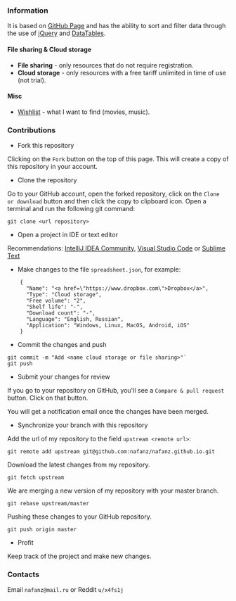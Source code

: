 ### Information

It is based on [GitHub Page](https://pages.github.com) and has the ability to sort and filter data through the use of [jQuery](https://jquery.com) and [DataTables](https://datatables.net).

#### File sharing & Cloud storage

* **File sharing** - only resources that do not require registration.
* **Cloud storage** - only resources with a free tariff unlimited in time of use (not trial).

#### Misc
* [Wishlist](https://nafanz.github.io/wishlist.html) - what I want to find (movies, music).

### Contributions

* Fork this repository

Clicking on the `Fork` button on the top of this page. This will create a copy of this repository in your account.

* Clone the repository

Go to your GitHub account, open the forked repository, click on the `Clone or download` button and then click the copy to clipboard icon. Open a terminal and run the following git command:

`git clone <url repository>`

* Open a project in IDE or text editor

Recommendations: [IntelliJ IDEA Community](https://www.jetbrains.com/idea/), [Visual Studio Code](https://code.visualstudio.com) or [Sublime Text](https://www.sublimetext.com)

* Make changes to the file `spreadsheet.json`, for example:

```
    {
      "Name": "<a href=\"https://www.dropbox.com\">Dropbox</a>",
      "Type": "Cloud storage",
      "Free volume": "2",
      "Shelf life": "-",
      "Download count": "-",
      "Language": "English, Russian",
      "Application": "Windows, Linux, MacOS, Android, iOS"
    }
```

* Commit the changes and push

```
git commit -m "Add <name cloud storage or file sharing>"`
git push
```

* Submit your changes for review

If you go to your repository on GitHub, you'll see a `Compare & pull request` button. Click on that button.

You will get a notification email once the changes have been merged.

* Synchronize your branch with this repository

Add the url of my repository to the field `upstream <remote url>`:

`git remote add upstream git@github.com:nafanz/nafanz.github.io.git`

Download the latest changes from my repository.

`git fetch upstream`

We are merging a new version of my repository with your master branch.

`git rebase upstream/master`

Pushing these changes to your GitHub repository.

`git push origin master`

* Profit

Keep track of the project and make new changes.

### Contacts

Email `nafanz@mail.ru` or Reddit `u/x4fs1j`
